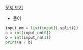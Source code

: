 [문제 보기](https://www.acmicpc.net/problem/1008)

- 풀이

```python
input_nm = list(input().split())
a = int(input_nm[0])
b = int(input_nm[1])
print(a / b)
```

